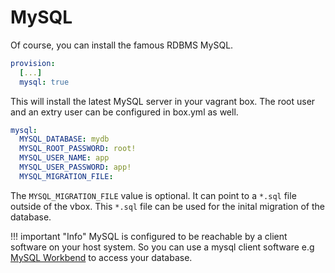 # MySQL

Of course, you can install the famous RDBMS MySQL.

```yml
provision:
  [...]
  mysql: true
```

This will install the latest MySQL server in your vagrant box.
The root user and an extry user can be configured in box.yml as well.

```yml
mysql:
  MYSQL_DATABASE: mydb
  MYSQL_ROOT_PASSWORD: root!
  MYSQL_USER_NAME: app
  MYSQL_USER_PASSWORD: app!
  MYSQL_MIGRATION_FILE:
```

The `MYSQL_MIGRATION_FILE` value is optional. It can point to a `*.sql` file outside of the vbox. This `*.sql` file can be used for the inital migration of the database.

!!! important "Info"
    MySQL is configured to be reachable by a client software on your host system. So you can use a mysql client software e.g [MySQL Workbend](https://www.mysql.com/products/workbench/) to access your database.
